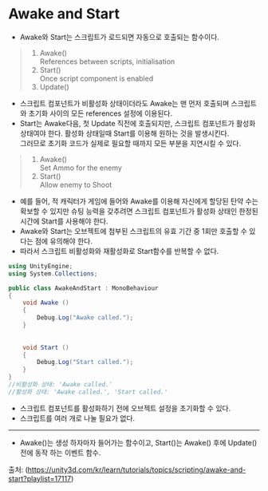 Awake and Start
===============
- Awake와 Start는 스크립트가 로드되면 자동으로 호출되는 함수이다.
> 1. Awake()\
     References between scripts, initialisation
> 2. Start()\
     Once script component is enabled
> 3. Update()

- 스크립트 컴포넌트가 비활성화 상태이더라도 Awake는 맨 먼저 호출되며 스크립트와 초기화 사이의 모든 references 설정에 이용된다.
- Start는 Awake다음, 첫 Update 직전에 호출되지만, 스크립트 컴포넌트가 활성화 상태여야 한다. 활성화 상태일때 Start를 이용해 원하는 것을 발생시킨다.\
그러므로 초기화 코드가 실제로 필요할 때까지 모든 부분을 지연시킬 수 있다.
> 1. Awake()\
     Set Ammo for the enemy
> 2. Start()\
     Allow enemy to Shoot
- 예를 들어, 적 캐릭터가 게임에 들어와 Awake를 이용해 자신에게 할당된 탄약 수는 확보할 수 있지만 슈팅 능력을 갖추려면 스크립트 컴포넌트가 활성화 상태인 한정된 시간에 Start를 사용해야 한다.
- Awake와 Start는 오브젝트에 첨부된 스크립트의 유효 기간 중 1회만 호출할 수 있다는 점에 유의해야 한다.
- 따라서 스크립트 비활성화와 재활성화로 Start함수를 반복할 수 없다.

```c#
using UnityEngine;
using System.Collections;

public class AwakeAndStart : MonoBehaviour
{
    void Awake ()
    {
        Debug.Log("Awake called."); 
    }
    
    
    void Start ()
    {
        Debug.Log("Start called.");
    }
}
//비활성화 상태: 'Awake called.'
//활성화 상태: 'Awake called.', 'Start called.'
```
- 스크립트 컴포넌트를 활성화하기 전에 오브젝트 설정을 초기화할 수 있다.
- 스크립트를 여러 개로 나눌 필요가 없다.

***
- Awake()는 생성 하자마자 들어가는 함수이고, Start()는 Awake() 후에 Update() 전에 동작 하는 이벤트 함수.


출처: (https://unity3d.com/kr/learn/tutorials/topics/scripting/awake-and-start?playlist=17117)
